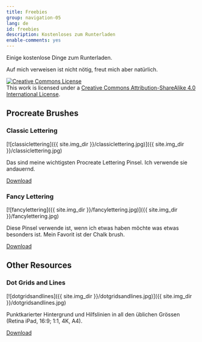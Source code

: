 ```yaml
---
title: Freebies
group: navigation-05
lang: de
id: freebies
description: Kostenloses zum Runterladen
enable-comments: yes
---
```

Einige kostenlose Dinge zum Runterladen.

Auf mich verweisen ist nicht nötig, freut mich aber natürlich.

<a rel="license" href="http://creativecommons.org/licenses/by-sa/4.0/"><img alt="Creative Commons License" style="border-width:0" src="https://i.creativecommons.org/l/by-sa/4.0/88x31.png" /></a><br />This work is licensed under a <a rel="license" href="http://creativecommons.org/licenses/by-sa/4.0/">Creative Commons Attribution-ShareAlike 4.0 International License</a>.

## Procreate Brushes

### Classic Lettering
[![classiclettering]({{ site.img_dir }}/classiclettering.jpg)]({{ site.img_dir }}/classiclettering.jpg)


Das sind meine wichtigsten Procreate Lettering Pinsel. Ich verwende sie andauernd.

<a href="http://bit.ly/halfapxClassicLettering" class="btn"><i class="fa fa-download"></i> Download</a>

### Fancy Lettering
[![fancylettering]({{ site.img_dir }}/fancylettering.jpg)]({{ site.img_dir }}/fancylettering.jpg)

Diese Pinsel verwende ist, wenn ich etwas haben möchte was etwas besonders ist. Mein Favorit ist der Chalk brush.

<a href="http://bit.ly/halfapxFancyLettering" class="btn"><i class="fa fa-download"></i> Download</a>

## Other Resources

### Dot Grids and Lines
[![dotgridsandlines]({{ site.img_dir }}/dotgridsandlines.jpg)]({{ site.img_dir }}/dotgridsandlines.jpg)

Punktkarierter Hintergrund und Hilfslinien in all den üblichen Grössen (Retina iPad, 16:9; 1:1, 4K, A4).

<a href="http://bit.ly/halfapxDotgridsAndLines" class="btn"><i class="fa fa-download"></i> Download</a>
